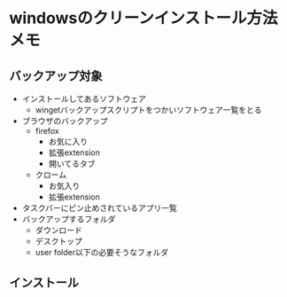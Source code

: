 # windowsのクリーンインストール方法メモ

## バックアップ対象

- インストールしてあるソフトウェア
  - wingetバックアップスクリプトをつかいソフトウェア一覧をとる
- ブラウザのバックアップ
  - firefox
    - お気に入り
    - 拡張extension
    - 開いてるタブ
  - クローム
    - お気入り
    - 拡張extension
- タスクバーにピン止めされているアプリ一覧
- バックアップするフォルダ
  - ダウンロード
  - デスクトップ
  - user folder以下の必要そうなフォルダ

## インストール
